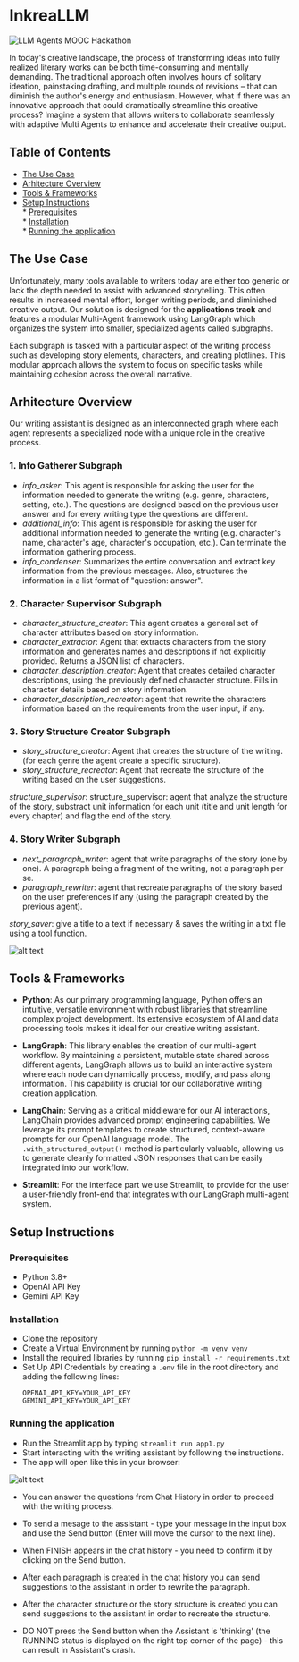 # InkreaLLM 

![LLM Agents MOOC Hackathon](https://img.shields.io/badge/LLM%20Agents%20MOOC%20Hackathon-dark%20purple?style=flat&color=5D3FD3)


In today's creative landscape, the process of transforming ideas into fully realized literary works can be both time-consuming and mentally demanding. The traditional approach often involves hours of solitary ideation, painstaking drafting, and multiple rounds of revisions –  that can diminish the author's energy and enthusiasm.
However, what if there was an innovative approach that could dramatically streamline this creative process? Imagine a system that allows writers to collaborate seamlessly with adaptive Multi Agents to enhance and accelerate their creative output.

## Table of Contents
* [The Use Case](#the-use-case)
* [Arhitecture Overview](#arhitecture-overview)
* [Tools & Frameworks](#tools-&-frameworks)
* [Setup Instructions](#setup-instructions)  
      * [Prerequisites](#prerequisites)  
      * [Installation](#installation)  
      * [Running the application](#running-the-application)  

    

## The Use Case

Unfortunately, many tools available to writers today are either too generic or lack the depth needed to assist with advanced storytelling. This often results in increased mental effort, longer writing periods, and diminished creative output. 
Our solution is designed for the **applications track** and features a modular Multi-Agent framework using LangGraph which organizes the system into smaller, specialized agents called subgraphs. 

Each subgraph is tasked with a particular aspect of the writing process such as developing story elements, characters, and creating plotlines. This modular approach allows the system to focus on specific tasks while maintaining cohesion across the overall narrative.

## Arhitecture Overview

Our writing assistant is designed as an interconnected graph where each agent represents a specialized node with a unique role in the creative process.

### 1. Info Gatherer Subgraph

- *info_asker*: This agent is responsible for asking the user for the information needed to generate the writing (e.g. genre, characters, setting, etc.). The questions are designed based on the previous user answer and for every writing type the questions are different. 
- *additional_info*: This agent is responsible for asking the user for additional information needed to generate the writing (e.g. character's name, character's age, character's occupation, etc.). Can terminate the information gathering process.
- *info_condenser*: Summarizes the entire conversation and extract key information from the previous messages. Also, structures the information in a list format of "question: answer".

### 2. Character Supervisor Subgraph

- *character_structure_creator*: This agent creates a general set of character attributes based on story information.
- *character_extractor*: Agent that extracts characters from the story information and generates names and descriptions if not explicitly provided. Returns a JSON list of characters.
- *character_description_creator*: Agent that creates detailed character descriptions, using the previously defined character structure. Fills in character details based on story information.
- *character_description_recreator*: agent that rewrite the characters information based on the requirements from the user input, if any.

### 3. Story Structure Creator Subgraph

- *story_structure_creator*: Agent that creates the structure of the writing. (for each genre the agent create a specific structure).
- *story_structure_recreator*: Agent that recreate the structure of the writing based on the user suggestions.
 
*structure_supervisor*: structure_supervisor: agent that analyze the structure of the story, substract unit information for each unit (title and unit length for every chapter) and flag the end of the story.

### 4. Story Writer Subgraph

- *next_paragraph_writer*: agent that write paragraphs of the story (one by one). A paragraph being a fragment of the writing, not a paragraph per se.
- *paragraph_rewriter*: agent that recreate paragraphs of the story based on the user preferences if any (using the paragraph created by the previous agent).

*story_saver*: give a title to a text if necessary & saves the writing in a txt file using a tool function.

![alt text](output.png)

## Tools & Frameworks

- **Python**: As our primary programming language, Python offers an intuitive, versatile environment with robust libraries that streamline complex project development. Its extensive ecosystem of AI and data processing tools makes it ideal for our creative writing assistant.

- **LangGraph**: This library enables the creation of our multi-agent workflow. By maintaining a persistent, mutable state shared across different agents, LangGraph allows us to build an interactive system where each node can dynamically process, modify, and pass along information. This capability is crucial for our collaborative writing creation application.

- **LangChain**: Serving as a critical middleware for our AI interactions, LangChain provides advanced prompt engineering capabilities. We leverage its prompt templates to create structured, context-aware prompts for our OpenAI language model. The `.with_structured_output()` method is particularly valuable, allowing us to generate cleanly formatted JSON responses that can be easily integrated into our workflow.

- **Streamlit**: For the interface part we use Streamlit, to provide for the user a user-friendly front-end that integrates with our LangGraph multi-agent system. 


## Setup Instructions

### Prerequisites

- Python 3.8+
- OpenAI API Key
- Gemini API Key

### Installation

- Clone the repository
- Create a Virtual Environment by running `python -m venv venv`
- Install the required libraries by running `pip install -r requirements.txt`
- Set Up API Credentials by creating a `.env` file in the root directory and adding the following lines:
   ```
   OPENAI_API_KEY=YOUR_API_KEY
   GEMINI_API_KEY=YOUR_API_KEY
   ```
### Running the application
- Run the Streamlit app by typing `streamlit run app1.py`
- Start interacting with the writing assistant by following the instructions.
- The app will open like this in your browser:

![alt text](application.png)

- You can answer the questions from Chat History in order to proceed with the writing process.

- To send a mesage to the assistant - type your message in the input box and use the Send button (Enter will move the cursor to the next line).

- When FINISH appears in the chat history - you need to confirm it by clicking on the Send button.

- After each paragraph is created in the chat history you can send suggestions to the assistant in order to rewrite the paragraph.

- After the character structure or the story structure is created you can send suggestions to the assistant in order to recreate the structure.

- DO NOT press the Send button when the Assistant is 'thinking' (the RUNNING status is displayed on the right top corner of the page) - this can result in Assistant's crash.